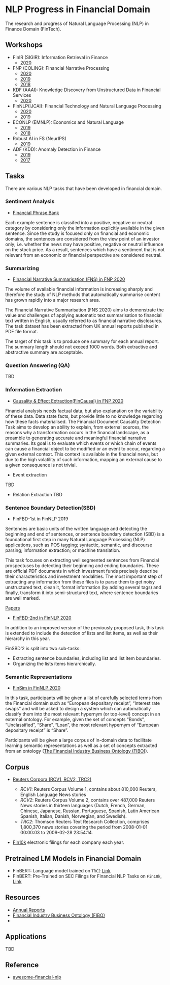 # NLP Progress in Financial Domain 

The research and progress of Natural Language Processing (NLP) in Finance Domain (FinTech).


## Workshops

* FinIR (SIGIR): Information Retrieval in Finance 
  * [2020](https://finir2020.github.io/)
* FNP (COLING): Financial Narrative Processing
  * [2020](http://wp.lancs.ac.uk/cfie/fnp2020/)
  * [2019](https://wp.lancs.ac.uk/cfie/fnp2019/)
  * [2018](http://wp.lancs.ac.uk/cfie/fnp2018/)
* KDF (AAAI): Knowledge Discovery from Unstructured Data in Financial Services
  * [2020](https://aaai-kdf2020.github.io/)
* FinNLP(IJCAI): Financial Technology and Natural Language Processing
  * [2020](https://sites.google.com/nlg.csie.ntu.edu.tw/finnlp2020/)
  * [2019](https://sites.google.com/nlg.csie.ntu.edu.tw/finnlp/home)
* ECONLP (EMNLP): Economics and Natural Language 
  * [2019](https://sites.google.com/view/econlp-2019)
  * [2018](https://julielab.de/econlp/2018/)
* Robust AI in FS (NeurIPS)
  * [2019](https://sites.google.com/view/robust-ai-in-fs-2019/home)
* ADF (KDD): Anomaly Detection in Finance
  * [2019](https://sites.google.com/view/kdd-adf-2019)  
  * [2017](https://sites.google.com/view/kdd-adf-2017)

## Tasks

There are various NLP tasks that have been developed in financial domain.

### Sentiment Analysis

* [Financial Phrase Bank](https://www.researchgate.net/publication/251231364_FinancialPhraseBank-v10)

Each example sentence is classifed into a positive, negative or neutral category by considering only the information explicitly available in the given sentence. Since the study is focused only on financial and economic domains, the sentences are considered from the view point of an investor only; i.e. whether the news may have positive, negative or neutral influence on the stock price. As a result, sentences which have a sentiment that is not relevant from an economic or financial perspective are considered neutral.

### Summarizing 

* [Financial Narrative Summarisation (FNS) in FNP 2020](http://wp.lancs.ac.uk/cfie/fns2020/)

The volume of available financial information is increasing sharply and therefore the study of NLP methods that automatically summarise content has grown rapidly into a major research area.

The Financial Narrative Summarisation (FNS 2020) aims to demonstrate the value and challenges of applying automatic text summarisation to financial text written in English, usually referred to as financial narrative disclosures. The task dataset has been extracted from UK annual reports published in PDF file format.

The target of this task is to produce one summary for each annual report. The summary length should not exceed 1000 words. Both extractive and abstractive summary are acceptable.


### Question Answering (QA)
TBD 

### Information Extraction

* [Causality & Effect Extraction(FinCausal) in FNP 2020](http://wp.lancs.ac.uk/cfie/fincausal2020/)
 
Financial analysis needs factual data, but also explanation on the variability of these data. Data state facts, but provide little to no knowledge regarding how these facts materialised. The Financial Document Causality Detection Task aims to develop an ability to explain, from external sources, the reasons why a transformation occurs in the financial landscape, as a preamble to generating accurate and meaningful financial narrative summaries. Its goal is to evaluate which events or which chain of events can cause a financial object to be modified or an event to occur, regarding a given external context. This context is available in the financial news, but due to the high volatility of such information, mapping an external cause to a given consequence is not trivial.

* Event extraction

TBD

* Relation Extraction
TBD

### Sentence Boundary Detection(SBD)

 * FinFBD-1st in FinNLP 2019
 
Sentences are basic units of the written language and detecting the beginning and end of sentences, or sentence boundary detection (SBD) is a foundational first step in many Natural Language Processing (NLP) applications, such as POS tagging; syntactic, semantic, and discourse parsing; information extraction; or machine translation.

This task focuses on extracting well segmented sentences from Financial prospectuses by detecting their beginning and ending boundaries. These are official PDF documents in which investment funds precisely describe their characteristics and investment modalities. The most important step of extracting any information from these files is to parse them to get noisy unstructured text, clean it, format information (by adding several tags) and finally, transform it into semi-structured text, where sentence boundaries are well marked.

[Papers](https://sites.google.com/nlg.csie.ntu.edu.tw/finnlp/accepted-papers?authuser=0#h.p_aztToN6iKsM4)

 * [FinFBD-2nd in FinNLP 2020](https://sites.google.com/nlg.csie.ntu.edu.tw/finnlp2020/shared-task-finsbd-2?authuser=0)
 
In addition to an improved version of the previously proposed task, this task is extended to include the detection of lists and list items, as well as their hierarchy in this year.

FinSBD'2 is split into two sub-tasks:
  - Extracting sentence boundaries, including list and list item boundaries.
  - Organizing the lists items hierarchically.

### Semantic Representations

* [FinSim in FinNLP 2020](https://sites.google.com/nlg.csie.ntu.edu.tw/finnlp2020/shared-task-finsim?authuser=0)

In this task, participants will be given a list of carefully selected terms from the Financial domain such as “European depositary receipt”, “Interest rate swaps” and will be asked to design a system which can automatically classify them into the most relevant hypernym (or top-level) concept in an external ontology. For example, given the set of concepts “Bonds”, “Unclassified”, “Share”, “Loan”, the most relevant hypernym of “European depositary receipt” is “Share”.

Participants will be given a large corpus of in-domain data to facilitate learning semantic representations as well as a set of concepts extracted from an ontology ([The Financial Industry Business Ontology (FIBO)](https://spec.edmcouncil.org/fibo/)).


## Corpus
  
 * [Reuters Corpora (RCV1, RCV2, TRC2)](https://trec.nist.gov/data/reuters/reuters.html)

   * _RCV1_: Reuters Corpus Volume 1, contains about 810,000 Reuters, English Language News stories
   * _RCV2_: Reuters Corpus Volume 2, contains over 487,000 Reuters News stories in thirteen languages (Dutch, French, German, Chinese, Japanese, Russian, Portuguese, Spanish, Latin American Spanish, Italian, Danish, Norwegian, and Swedish).
   * _TRC2_: Thomson Reuters Text Research Collection, comprises 1,800,370 news stories covering the period from 2008-01-01 00:00:03 to 2009-02-28 23:54:14.

 * [Fin10k](https://drive.google.com/drive/folders/1tKLUPczYH81vD67NDWEFvnEWD9bEc6tO)
    electronic filings for each company each year.

## Pretrained LM Models in Financial Domain
 * FinBERT: Language model trained on `TRC2` [Link](https://github.com/ProsusAI/finBERT)
 * FinBERT: Pre-Trained on SEC Filings for Financial NLP Tasks on `Fin10k`, [Link](https://github.com/psnonis/FinBERT)

## Resources 
 * [Annual Reports](http://www.annualreports.com/)
 * [Financial Industry Business Ontology (FIBO)](https://spec.edmcouncil.org/fibo/OWL)
 *

## Applications
TBD

## Reference

* [awesome-financial-nlp](https://github.com/icoxfog417/awesome-financial-nlp)
